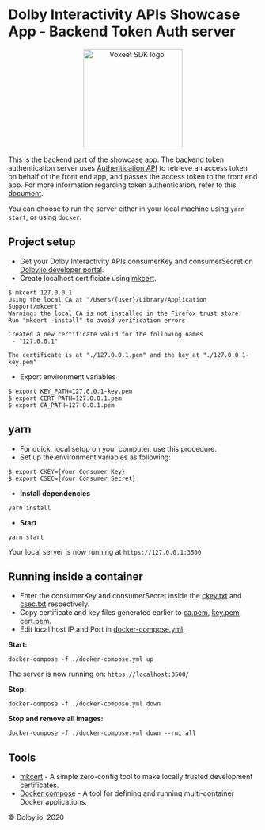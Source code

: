 Dolby Interactivity APIs Showcase App - Backend Token Auth server
=====================

<p align="center">
<img src="https://cdn.dolby.io/wp-content/uploads/2020/05/Dolbyio-white-horizontal-e1589344433251.jpg" alt="Voxeet SDK logo" title="Dolby.io logo" width="200"/>
</p>

This is the backend part of the showcase app. The backend token authentication server uses [Authentication API](https://dolby.io/developers/interactivity-apis/rest-apis/authentication#operation/postOAuthToken) to retrieve an access token on behalf of the front end app, and passes the access token to the front end app. For more information regarding token authentication, refer to this [document](https://dolby.io/developers/interactivity-apis/client-sdk/initializing).

You can choose to run the server either in your local machine using `yarn start`, or using `docker`.

## Project setup

- Get your Dolby Interactivity APIs consumerKey and consumerSecret on [Dolby.io developer portal](https://dolby.io/developers/interactivity-apis/client-sdk/initializing).
- Create localhost certificiate using [mkcert](https://github.com/FiloSottile/mkcert).
```
$ mkcert 127.0.0.1
Using the local CA at "/Users/{user}/Library/Application Support/mkcert" 
Warning: the local CA is not installed in the Firefox trust store! 
Run "mkcert -install" to avoid verification errors 

Created a new certificate valid for the following names 
 - "127.0.0.1"

The certificate is at "./127.0.0.1.pem" and the key at "./127.0.0.1-key.pem"

```
- Export environment variables
```
$ export KEY_PATH=127.0.0.1-key.pem 
$ export CERT_PATH=127.0.0.1.pem 
$ export CA_PATH=127.0.0.1.pem
```
## yarn
 - For quick, local setup on your computer, use this procedure.
 - Set up the environment variables as following:
 ```
$ export CKEY={Your Consumer Key}
$ export CSEC={Your Consumer Secret}
 ```
 - **Install dependencies**
 ```
 yarn install
 ```
 - **Start**
 ```
 yarn start
 ```
 Your local server is now running at `https://127.0.0.1:3500`

## Running inside a container

 - Enter the consumerKey and consumerSecret inside the [ckey.txt](./certs/ckey.txt) and [csec.txt](./certs/csec.txt) respectively.
 - Copy certificate and key files generated earlier to [ca.pem](./certs/ca.pem), [key.pem](./certs/key.pem), [cert.pem](./certs/cert.pem).
 - Edit local host IP and Port in [docker-compose.yml](./docker-compose.yml).

**Start:**

`docker-compose -f ./docker-compose.yml up`

The server is now running on: `https://localhost:3500/`

**Stop:**

`docker-compose -f ./docker-compose.yml down`

**Stop and remove all images:**

`docker-compose -f ./docker-compose.yml down --rmi all`

## Tools
  * [mkcert](https://github.com/FiloSottile/mkcert) - A simple zero-config tool to make locally trusted development certificates.
  * [Docker compose](https://docs.docker.com/compose/) - A tool for defining and running multi-container Docker applications.

© Dolby.io, 2020
